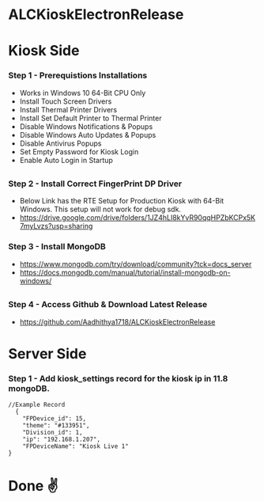# ALCKioskElectronRelease

# Kiosk Side

### Step 1 - Prerequistions Installations
* Works in Windows 10 64-Bit CPU Only
* Install Touch Screen Drivers
* Install Thermal Printer Drivers
* Install Set Default Printer to Thermal Printer
* Disable Windows Notifications & Popups
* Disable Windows Auto Updates & Popups
* Disable Antivirus Popups
* Set Empty Password for Kiosk Login
* Enable Auto Login in Startup
##
### Step 2 - Install Correct FingerPrint DP Driver
* Below Link has the RTE Setup for Production Kiosk with 64-Bit Windows. This setup will not work for debug sdk.
* https://drive.google.com/drive/folders/1JZ4hLI8kYvR90qqHPZbKCPx5K7myLvzs?usp=sharing
### Step 3 - Install MongoDB
* https://www.mongodb.com/try/download/community?tck=docs_server
* https://docs.mongodb.com/manual/tutorial/install-mongodb-on-windows/
##
### Step 4 - Access Github & Download Latest Release
* https://github.com/Aadhithya1718/ALCKioskElectronRelease
##
# Server Side
### Step 1 - Add kiosk_settings record for the kiosk ip in 11.8 mongoDB.
```
//Example Record
  {
    "FPDevice_id": 15,
    "theme": "#133951",
    "Division_id": 1,
    "ip": "192.168.1.207",
    "FPDeviceName": "Kiosk Live 1"
}
```
##
# Done ✌️
##
